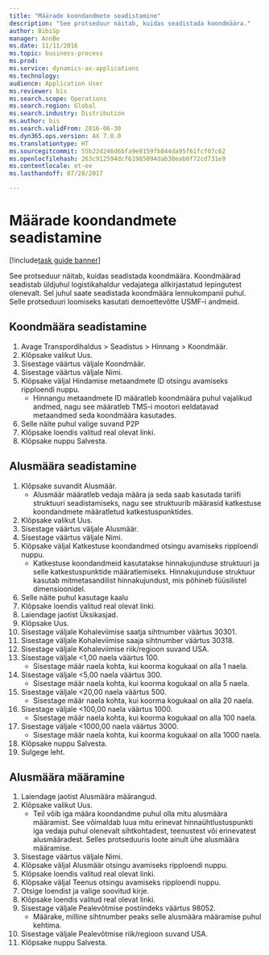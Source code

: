 ```yaml
--- 
title: "Määrade koondandmete seadistamine"
description: "See protseduur näitab, kuidas seadistada koondmäära."
author: BibiSp
manager: AnnBe
ms.date: 11/11/2016
ms.topic: business-process
ms.prod: 
ms.service: dynamics-ax-applications
ms.technology: 
audience: Application User
ms.reviewer: bis
ms.search.scope: Operations
ms.search.region: Global
ms.search.industry: Distribution
ms.author: bis
ms.search.validFrom: 2016-06-30
ms.dyn365.ops.version: AX 7.0.0
ms.translationtype: HT
ms.sourcegitcommit: 55b22d246d6bfa9e8159fb844da95f61fcf07c62
ms.openlocfilehash: 263c912594dcf61985094dab30eab8f72cd731e9
ms.contentlocale: et-ee
ms.lasthandoff: 07/28/2017

---
```

# <a name="set-up-rate-masters"></a>Määrade koondandmete seadistamine

[!include[task guide banner](../../includes/task-guide-banner.md)]

See protseduur näitab, kuidas seadistada koondmäära. Koondmäärad seadistab üldjuhul logistikahaldur vedajatega allkirjastatud lepingutest olenevalt. Sel juhul saate seadistada koondmäära lennukompanii puhul. Selle protseduuri loomiseks kasutati demoettevõtte USMF-i andmeid.


## <a name="set-up-rate-master"></a>Koondmäära seadistamine
1. Avage Transpordihaldus > Seadistus > Hinnang > Koondmäär.
2. Klõpsake valikut Uus.
3. Sisestage väärtus väljale Koondmäär.
4. Sisestage väärtus väljale Nimi.
5. Klõpsake väljal Hindamise metaandmete ID otsingu avamiseks ripploendi nuppu.
    * Hinnangu metaandmete ID määratleb koondmäära puhul vajalikud andmed, nagu see määratleb TMS-i mootori eeldatavad metaandmed seda koondmäära kasutades.  
6. Selle näite puhul valige suvand P2P
7. Klõpsake loendis valitud real olevat linki.
8. Klõpsake nuppu Salvesta.

## <a name="set-up-rate-base"></a>Alusmäära seadistamine
1. Klõpsake suvandit Alusmäär.
    * Alusmäär määratleb vedaja määra ja seda saab kasutada tariifi struktuuri seadistamiseks, nagu see struktuurib määrasid katkestuse koondandmete määratletud katkestuspunktides.  
2. Klõpsake valikut Uus.
3. Sisestage väärtus väljale Alusmäär.
4. Sisestage väärtus väljale Nimi.
5. Klõpsake väljal Katkestuse koondandmed otsingu avamiseks ripploendi nuppu.
    * Katkestuse koondandmeid kasutatakse hinnakujunduse struktuuri ja selle katkestuspunktide määratlemiseks. Hinnakujunduse struktuur kasutab mitmetasandilist hinnakujundust, mis põhineb füüsilistel dimensioonidel.  
6. Selle näite puhul kasutage kaalu
7. Klõpsake loendis valitud real olevat linki.
8. Laiendage jaotist Üksikasjad.
9. Klõpsake Uus.
10. Sisestage väljale Kohaleviimise saatja sihtnumber väärtus 30301.
11. Sisestage väljale Kohaleviimise saaja sihtnumber väärtus 30318.
12. Sisestage väljale Kohaleviimise riik/regioon suvand USA.
13. Sisestage väljale <1,00 naela väärtus 100.
    * Sisestage määr naela kohta, kui koorma kogukaal on alla 1 naela.  
14. Sisestage väljale <5,00 naela väärtus 300.
    * Sisestage määr naela kohta, kui koorma kogukaal on alla 5 naela.  
15. Sisestage väljale <20,00 naela väärtus 500.
    * Sisestage määr naela kohta, kui koorma kogukaal on alla 20 naela.  
16. Sisestage väljale <100,00 naela väärtus 1000.
    * Sisestage määr naela kohta, kui koorma kogukaal on alla 100 naela.  
17. Sisestage väljale <1000,00 naela väärtus 3000.
    * Sisestage määr naela kohta, kui koorma kogukaal on alla 1000 naela.  
18. Klõpsake nuppu Salvesta.
19. Sulgege leht.

## <a name="assign-rate-base"></a>Alusmäära määramine
1. Laiendage jaotist Alusmäära määrangud.
2. Klõpsake valikut Uus.
    * Teil võib iga määra koondandme puhul olla mitu alusmäära määramist. See võimaldab luua mitu erinevat hinnaühtlustuspunkti iga vedaja puhul olenevalt sihtkohtadest, teenustest või erinevatest alusmääradest. Selles protseduuris loote ainult ühe alusmäära määramise.  
3. Sisestage väärtus väljale Nimi.
4. Klõpsake väljal Alusmäär otsingu avamiseks ripploendi nuppu.
5. Klõpsake loendis valitud real olevat linki.
6. Klõpsake väljal Teenus otsingu avamiseks ripploendi nuppu.
7. Otsige loendist ja valige soovitud kirje.
8. Klõpsake loendis valitud real olevat linki.
9. Sisestage väljale Pealevõtmise postiindeks väärtus 98052.
    * Määrake, milline sihtnumber peaks selle alusmäära määramise puhul kehtima.    
10. Sisestage väljale Pealevõtmise riik/regioon suvand USA.
11. Klõpsake nuppu Salvesta.


